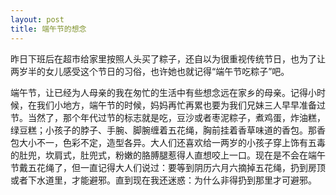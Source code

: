 ```yaml
---
layout: post
title: 端午节的想念
---
```


昨日下班后在超市给家里按照人头买了粽子，还自以为很重视传统节日，也为了让两岁半的女儿感受这个节日的习俗，也许她也就记得“端午节吃粽子”吧。

端午节，让已经为人母亲的我在匆忙的生活中有些想念远在家乡的母亲。记得小时候，在我们小地方，端午节的时候，妈妈再忙再累也要为我们兄妹三人早早准备过节。当然了，那个年代过节的标志就是吃，豆沙或者枣泥粽子，煮鸡蛋，炸油糕，绿豆糕；小孩子的脖子、手腕、脚腕缠着五花绳，胸前挂着香草味道的香包。那香包大小不一，色彩不定，造型各异。大人们还喜欢给一两岁的小孩子穿上饰有五毒的肚兜，坎肩式，肚兜式，粉嫩的胳膊腿惹得人直想咬上一口。现在是不会在端午节戴五花绳了，但一直记得大人们说过：要等到阴历六月六摘掉五花绳，扔到房顶或者下水道里，才能避邪。直到现在我还迷惑：为什么非得扔到那里才可避邪。 
